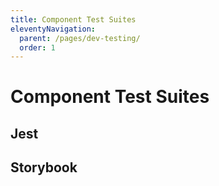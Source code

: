 ```yaml
---
title: Component Test Suites
eleventyNavigation:
  parent: /pages/dev-testing/
  order: 1
---
```


# Component Test Suites

## Jest

## Storybook
